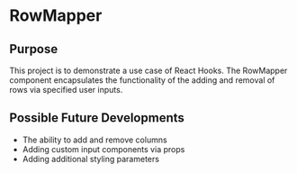 # RowMapper

## Purpose

This project is to demonstrate a use case of React Hooks. The RowMapper component encapsulates the functionality of the adding and removal of rows via specified user inputs.

## Possible Future Developments

- The ability to add and remove columns
- Adding custom input components via props
- Adding additional styling parameters
